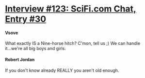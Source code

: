 # [Interview #123: SciFi.com Chat, Entry #30](https://www.theoryland.com/intvmain.php?i=123#30)

#### Vsove

What exactly IS a Nine-horse hitch? C'mon, tell us ;) We can handle it...we're all big boys and girls.

#### Robert Jordan

If you don't know already REALLY you aren't old enough.

